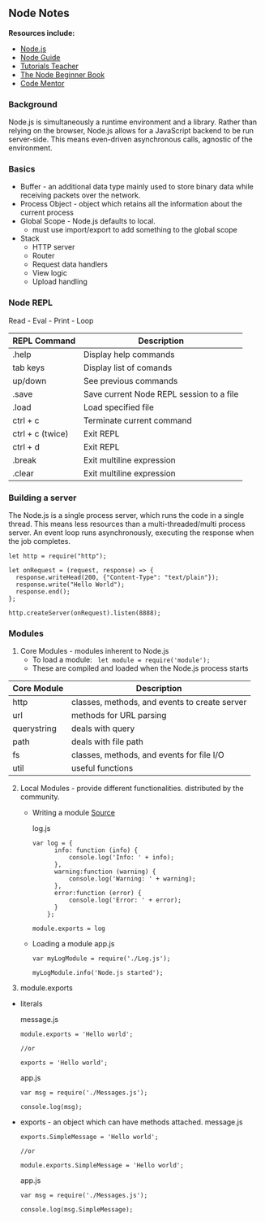 ## Node Notes
**Resources include:**
  * [Node.js](https://nodejs.org/en/)
  * [Node Guide](http://nodeguide.com/)
  * [Tutorials Teacher](http://www.tutorialsteacher.com/nodejs/what-is-nodejs)
  * [The Node Beginner Book](http://www.nodebeginner.org/)
  * [Code Mentor](https://www.codementor.io/olatundegaruba/nodejs-restful-apis-in-10-minutes-q0sgsfhbd)

### Background
  Node.js is simultaneously a runtime environment and a library. Rather than relying on the browser, Node.js allows for a JavaScript backend to be run server-side. This means even-driven asynchronous calls, agnostic of the environment.

### Basics
  * Buffer - an additional data type mainly used to store binary data while receiving packets over the network.
  * Process Object - object which retains all the information  about the current process
  * Global Scope - Node.js defaults to local.
    * must use import/export to add something to the global scope
  * Stack
    * HTTP server
    * Router
    * Request data handlers
    * View logic
    * Upload handling


### Node REPL
  Read - Eval - Print - Loop

  | REPL Command     | Description                              |
  |------------------|------------------------------------------|
  | .help            | Display help commands                    |
  | tab keys         | Display list of comands                  |
  | up/down          | See previous commands                    |
  | .save <filename> | Save current Node REPL session to a file |
  | .load <filename> | Load specified file                      |
  | ctrl + c         | Terminate current command                |
  | ctrl + c (twice) | Exit REPL                                |
  | ctrl + d         | Exit REPL                                |
  | .break           | Exit multiline expression                |
  | .clear           | Exit multiline expression                |


### Building a server
  The Node.js is a single process server, which runs the code in a single thread. This means less resources than a multi-threaded/multi process server. An event loop runs asynchronously, executing the response when the job completes.

  ```
  let http = require("http");

  let onRequest = (request, response) => {
    response.writeHead(200, {"Content-Type": "text/plain"});
    response.write("Hello World");
    response.end();
  };

  http.createServer(onRequest).listen(8888);
  ```


### Modules
1. Core Modules - modules inherent to Node.js
    * To load a module: ` let module = require('module');`
    * These are compiled and loaded when the Node.js process starts

  | Core Module | Description                                   |
  |-------------|-----------------------------------------------|
  | http        | classes, methods, and events to create server |
  | url         | methods for URL parsing                       |
  | querystring | deals with query                              |
  | path        | deals with file path                          |
  | fs          | classes, methods, and events for file I/O     |
  | util        | useful functions                              |


2. Local Modules - provide different functionalities. distributed by the community.

    * Writing a module [Source](http://www.tutorialsteacher.com/nodejs/nodejs-local-modules)

      log.js
      ```
      var log = {
            info: function (info) {
                console.log('Info: ' + info);
            },
            warning:function (warning) {
                console.log('Warning: ' + warning);
            },
            error:function (error) {
                console.log('Error: ' + error);
            }
          };

      module.exports = log
      ```

    * Loading a module
      app.js
      ```
      var myLogModule = require('./Log.js');

      myLogModule.info('Node.js started');
      ```

3. module.exports
  * literals

    message.js
    ```
    module.exports = 'Hello world';

    //or

    exports = 'Hello world';
    ```

    app.js
    ```
    var msg = require('./Messages.js');

    console.log(msg);
    ```

  * exports - an object which can have methods attached.
    message.js
    ```
    exports.SimpleMessage = 'Hello world';

    //or

    module.exports.SimpleMessage = 'Hello world';
    ```

    app.js
    ```
    var msg = require('./Messages.js');

    console.log(msg.SimpleMessage);
    ```
